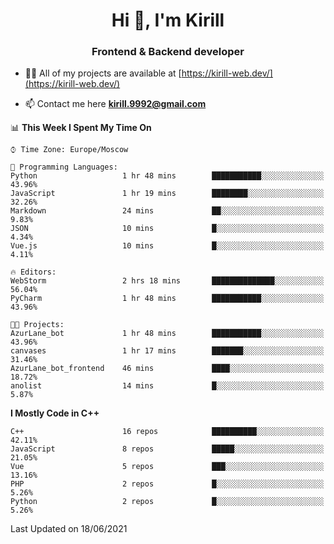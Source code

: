 <h1 align="center">Hi 👋, I'm Kirill</h1>
<h3 align="center">Frontend & Backend developer</h3>

- 👨‍💻 All of my projects are available at [https://kirill-web.dev/](https://kirill-web.dev/)

- 📫 Contact me here **kirill.9992@gmail.com**











<!--START_SECTION:waka-->
📊 **This Week I Spent My Time On** 

```text
⌚︎ Time Zone: Europe/Moscow

💬 Programming Languages: 
Python                   1 hr 48 mins        ███████████░░░░░░░░░░░░░░   43.96% 
JavaScript               1 hr 19 mins        ████████░░░░░░░░░░░░░░░░░   32.26% 
Markdown                 24 mins             ██░░░░░░░░░░░░░░░░░░░░░░░   9.83% 
JSON                     10 mins             █░░░░░░░░░░░░░░░░░░░░░░░░   4.34% 
Vue.js                   10 mins             █░░░░░░░░░░░░░░░░░░░░░░░░   4.11%

🔥 Editors: 
WebStorm                 2 hrs 18 mins       ██████████████░░░░░░░░░░░   56.04% 
PyCharm                  1 hr 48 mins        ███████████░░░░░░░░░░░░░░   43.96%

🐱‍💻 Projects: 
AzurLane_bot             1 hr 48 mins        ███████████░░░░░░░░░░░░░░   43.96% 
canvases                 1 hr 17 mins        ███████░░░░░░░░░░░░░░░░░░   31.46% 
AzurLane_bot_frontend    46 mins             ████░░░░░░░░░░░░░░░░░░░░░   18.72% 
anolist                  14 mins             █░░░░░░░░░░░░░░░░░░░░░░░░   5.87%

```

**I Mostly Code in C++** 

```text
C++                      16 repos            ██████████░░░░░░░░░░░░░░░   42.11% 
JavaScript               8 repos             █████░░░░░░░░░░░░░░░░░░░░   21.05% 
Vue                      5 repos             ███░░░░░░░░░░░░░░░░░░░░░░   13.16% 
PHP                      2 repos             █░░░░░░░░░░░░░░░░░░░░░░░░   5.26% 
Python                   2 repos             █░░░░░░░░░░░░░░░░░░░░░░░░   5.26%

```



 Last Updated on 18/06/2021
<!--END_SECTION:waka-->
